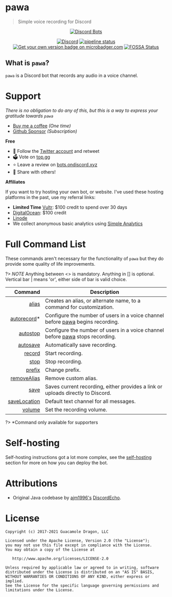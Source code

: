 # pawa
> Simple voice recording for Discord

<div align="center">
  <a href="https://discordbots.org/bot/338897906524225538">
    <img src="https://discordbots.org/api/widget/338897906524225538.png" alt="Discord Bots" />
  </a>

  [![Discord](https://discordapp.com/api/guilds/408795211901173762/widget.png)](https://discord.gg/gkvsNw8)
  [![pipeline status](https://gitlab.com/pawabot/pawa/badges/master/pipeline.svg)](https://gitlab.com/pawabot/pawa/commits/master)
  [![Get your own version badge on microbadger.com](https://images.microbadger.com/badges/version/gdragon/throw-voice.svg)](https://microbadger.com/images/gdragon/throw-voice)
  [![FOSSA Status](https://app.fossa.io/api/projects/git%2Bgitlab.com%2Fpawabot%2Fpawa.svg?type=shield)](https://app.fossa.io/projects/git%2Bgitlab.com%2Fpawabot%2Fpawa?ref=badge_shield)

</div>

## What is `pawa`?

`pawa` is a Discord bot that records any audio in a voice channel.

# Support
_There is no obligation to do any of this, but this is a way to express your gratitude towards `pawa`_

* [Buy me a coffee](https://ko-fi.com/L3L215SZC) _(One time)_
* [Github Sponsor](https://github.com/sponsors/jvtrigueros) _(Subscription)_

**Free**

* 🐤 Follow the [Twitter account](https://twitter.com/pawa_bot) and retweet
* 🗳️ Vote on [top.gg](https://top.gg/bot/pawa/vote)
* ⭐ Leave a review on [bots.ondiscord.xyz](https://bots.ondiscord.xyz/bots/338897906524225538)
* 🔄 Share with others!

**Affiliates**

If you want to try hosting your own bot, or website. I've used these hosting platforms in the past, use my referral links:

* **Limited Time** [Vultr](https://www.vultr.com/?ref=8483036-6G): $100 credit to spend over 30 days
* [DigitalOcean](https://m.do.co/c/d2af1fbee897): $100 credit
* [Linode](https://www.linode.com/?r=e655d87b0d382f2922e75de841b2f19d7403e2ca)
* We collect anonymous basic analytics using [Simple Analytics](https://referral.simpleanalytics.com/pawa)

# Full Command List

These commands aren't necessary for the functionality of `pawa` but they do provide some quality of life improvements.

?> _NOTE_ Anything between <> is mandatory. Anything in [] is optional. Vertical bar | means 'or', either side of bar is valid choice.

|                                  Command | Description                                                                                       |
|-----------------------------------------:|---------------------------------------------------------------------------------------------------|
|               [alias](commands/alias.md) | Creates an alias, or alternate name, to a command for customization.                              |
|    [autorecord](commands/autorecord.md)* | Configure the number of users in a voice channel before [pawa](https://pawa.im) begins recording. |
|         [autostop](commands/autostop.md) | Configure the number of users in a voice channel before [pawa](https://pawa.im) stops recording.  |
|         [autosave](commands/autosave.md) | Automatically save recording.                                                                     |
|             [record](commands/record.md) | Start recording.                                                                                  |
|                 [stop](commands/stop.md) | Stop recording.                                                                                   |
|             [prefix](commands/prefix.md) | Change prefix.                                                                                    |
|   [removeAlias](commands/removealias.md) | Remove custom alias.                                                                              |
|                 [save](commands/save.md) | Saves current recording, either provides a link or uploads directly to Discord.                   |
| [saveLocation](commands/savelocation.md) | Default text channel for all messages.                                                            |
|             [volume](commands/volume.md) | Set the recording volume.                                                                         |

?> *Command only available for supporters

# Self-hosting

Self-hosting instructions got a lot more complex, see the [self-hosting](self-hosting.md) section for more on how
you can deploy the bot.

# Attributions <!-- {docsify-ignore} -->

- Original Java codebase by [ajm1996's](https://github.com/ajm1996) [DiscordEcho](https://github.com/ajm1996/DiscordEcho).

# License

```
Copyright (c) 2017-2021 Guacamole Dragon, LLC

Licensed under the Apache License, Version 2.0 (the "License");
you may not use this file except in compliance with the License.
You may obtain a copy of the License at

   http://www.apache.org/licenses/LICENSE-2.0

Unless required by applicable law or agreed to in writing, software
distributed under the License is distributed on an "AS IS" BASIS,
WITHOUT WARRANTIES OR CONDITIONS OF ANY KIND, either express or implied.
See the License for the specific language governing permissions and
limitations under the License.
```
